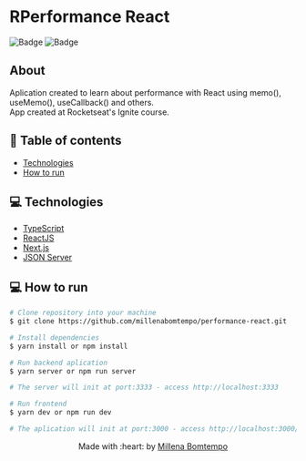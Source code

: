 # RPerformance React

![Badge](https://img.shields.io/badge/since-2022-blue?style=flat-square)
![Badge](https://img.shields.io/badge/status-finalizado-green?style=flat-square)

## About
Aplication created to learn about performance with React using memo(), useMemo(), useCallback() and others.  
App created at Rocketseat's Ignite course.

## :pushpin: Table of contents

- [Technologies](#computer-technologies)
- [How to run](#construction_worker-how-to-run)

## :computer: Technologies
- [TypeScript](https://www.typescriptlang.org/)
- [ReactJS](https://pt-br.reactjs.org/)
- [Next.js](https://nextjs.org/)
- [JSON Server](https://www.npmjs.com/package/json-server)

## :computer: How to run

```bash
# Clone repository into your machine
$ git clone https://github.com/millenabomtempo/performance-react.git

# Install dependencies
$ yarn install or npm install

# Run backend aplication
$ yarn server or npm run server

# The server will init at port:3333 - access http://localhost:3333

# Run frontend 
$ yarn dev or npm run dev

# The aplication will init at port:3000 - access http://localhost:3000/
```

<p align="center"> Made with :heart: by <a href="https://github.com/millenabomtempo">Millena Bomtempo</a></p>
